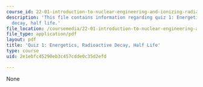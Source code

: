```yaml
---
course_id: 22-01-introduction-to-nuclear-engineering-and-ionizing-radiation-fall-2016
description: 'This file contains information regarding quiz 1: Energetics, radioactive
  decay, half life.'
file_location: /coursemedia/22-01-introduction-to-nuclear-engineering-and-ionizing-radiation-fall-2016/2e1ebfc45290eb3c457cdde0c35d2efd_MIT22_01F16_Quiz1.pdf
file_type: application/pdf
layout: pdf
title: 'Quiz 1: Energetics, Radioactive Decay, Half Life'
type: course
uid: 2e1ebfc45290eb3c457cdde0c35d2efd

---
```

None